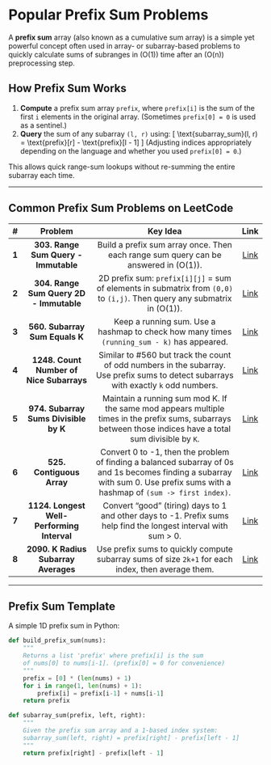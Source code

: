# Popular Prefix Sum Problems

A **prefix sum** array (also known as a cumulative sum array) is a simple yet powerful concept often used in array- or subarray-based problems to quickly calculate sums of subranges in \(O(1)\) time after an \(O(n)\) preprocessing step.

## How Prefix Sum Works

1. **Compute** a prefix sum array `prefix`, where `prefix[i]` is the sum of the first `i` elements in the original array. (Sometimes `prefix[0] = 0` is used as a sentinel.)
2. **Query** the sum of any subarray `(l, r)` using:
   \[
   \text{subarray\_sum}(l, r) = \text{prefix}[r] - \text{prefix}[l - 1]
   \]
   (Adjusting indices appropriately depending on the language and whether you used `prefix[0] = 0`.)

This allows quick range-sum lookups without re-summing the entire subarray each time.

---

## Common Prefix Sum Problems on LeetCode

| **#** | **Problem**                                   | **Key Idea**                                                                                                                                                                                        | **Link**                                                               |
|:-----:|:---------------------------------------------:|:----------------------------------------------------------------------------------------------------------------------------------------------------------------------------------------------------:|:-----------------------------------------------------------------------:|
| **1** | **303. Range Sum Query - Immutable**          | Build a prefix sum array once. Then each range sum query can be answered in \(O(1)\).                                                                                                               | [Link](https://leetcode.com/problems/range-sum-query-immutable/)       |
| **2** | **304. Range Sum Query 2D - Immutable**       | 2D prefix sum: `prefix[i][j]` = sum of elements in submatrix from `(0,0)` to `(i,j)`. Then query any submatrix in \(O(1)\).                                                                          | [Link](https://leetcode.com/problems/range-sum-query-2d-immutable/)    |
| **3** | **560. Subarray Sum Equals K**                | Keep a running sum. Use a hashmap to check how many times `(running_sum - k)` has appeared.                                                                                                          | [Link](https://leetcode.com/problems/subarray-sum-equals-k/)           |
| **4** | **1248. Count Number of Nice Subarrays**      | Similar to #560 but track the count of odd numbers in the subarray. Use prefix sums to detect subarrays with exactly `k` odd numbers.                                                                | [Link](https://leetcode.com/problems/count-number-of-nice-subarrays/)  |
| **5** | **974. Subarray Sums Divisible by K**         | Maintain a running sum mod K. If the same mod appears multiple times in the prefix sums, subarrays between those indices have a total sum divisible by `K`.                                         | [Link](https://leetcode.com/problems/subarray-sums-divisible-by-k/)    |
| **6** | **525. Contiguous Array**                     | Convert 0 to -1, then the problem of finding a balanced subarray of 0s and 1s becomes finding a subarray with sum 0. Use prefix sums with a hashmap of `(sum -> first index)`.                       | [Link](https://leetcode.com/problems/contiguous-array/)                |
| **7** | **1124. Longest Well-Performing Interval**    | Convert “good” (tiring) days to 1 and other days to -1. Prefix sums help find the longest interval with sum > 0.                                                                                     | [Link](https://leetcode.com/problems/longest-well-performing-interval/)|
| **8** | **2090. K Radius Subarray Averages**          | Use prefix sums to quickly compute subarray sums of size `2k+1` for each index, then average them.                                                                                                   | [Link](https://leetcode.com/problems/k-radius-subarray-averages/)      |

---

## Prefix Sum Template

A simple 1D prefix sum in Python:

```python
def build_prefix_sum(nums):
    """
    Returns a list 'prefix' where prefix[i] is the sum
    of nums[0] to nums[i-1]. (prefix[0] = 0 for convenience)
    """
    prefix = [0] * (len(nums) + 1)
    for i in range(1, len(nums) + 1):
        prefix[i] = prefix[i-1] + nums[i-1]
    return prefix

def subarray_sum(prefix, left, right):
    """
    Given the prefix sum array and a 1-based index system:
    subarray_sum(left, right) = prefix[right] - prefix[left - 1]
    """
    return prefix[right] - prefix[left - 1]
